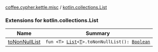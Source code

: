 [coffee.cypher.kettle.misc](../index.md) / [kotlin.collections.List](./index.md)

### Extensions for kotlin.collections.List

| Name | Summary |
|---|---|
| [toNonNullList](to-non-null-list.md) | `fun <T> `[`List`](https://kotlinlang.org/api/latest/jvm/stdlib/kotlin.collections/-list/index.html)`<`[`T`](to-non-null-list.md#T)`>.toNonNullList(): `[`Boolean`](https://kotlinlang.org/api/latest/jvm/stdlib/kotlin/-boolean/index.html) |
